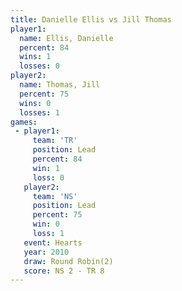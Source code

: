 ```yaml
---
title: Danielle Ellis vs Jill Thomas
player1:               
  name: Ellis, Danielle
  percent: 84          
  wins: 1              
  losses: 0            
player2:               
  name: Thomas, Jill   
  percent: 75          
  wins: 0              
  losses: 1            
games:
 - player1:        
     team: 'TR'    
     position: Lead
     percent: 84   
     win: 1        
     loss: 0       
   player2:        
     team: 'NS'    
     position: Lead
     percent: 75   
     win: 0        
     loss: 1       
   event: Hearts       
   year: 2010          
   draw: Round Robin(2)
   score: NS 2 - TR 8  
---
```


